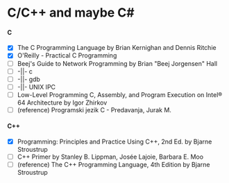 # C/C++ and maybe C#

#### C
- [x] The C Programming Language by Brian Kernighan and Dennis Ritchie
- [x] O'Reilly - Practical C Programming
- [ ] Beej's Guide to Network Programming by Brian "Beej Jorgensen" Hall
- [ ] -||- c
- [ ] -||- gdb
- [ ] -||- UNIX IPC
- [ ] Low-Level Programming C, Assembly, and Program Execution on Intel® 64 Architecture by Igor Zhirkov 
- [ ] (reference) Programski jezik C - Predavanja, Jurak M.

#### C++
- [x] Programming: Principles and Practice Using C++, 2nd Ed. by Bjarne Stroustrup
- [ ] C++ Primer by Stanley B. Lippman, Josée Lajoie, Barbara E. Moo
- [ ] (reference) The C++ Programming Language, 4th Edition by Bjarne Stroustrup
